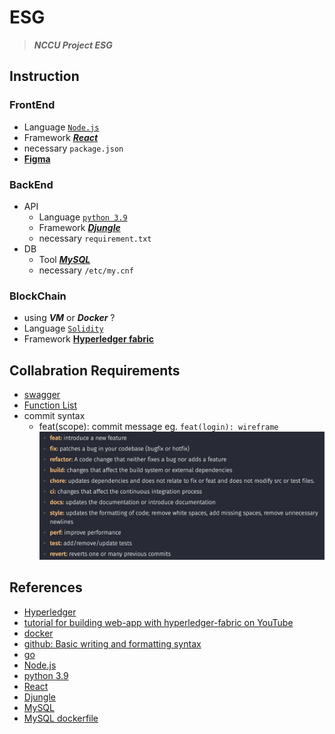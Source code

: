 # ESG

> ___NCCU Project ESG___

## Instruction


### FrontEnd
* Language  [`Node.js`](https://nodejs.org/docs/latest/api/)
* Framework [***React***](https://react.dev/reference/react)
* necessary `package.json`
* [**Figma**]()


### BackEnd
* API
  * Language  [`python 3.9`](https://docs.python.org/3.9/)
  * Framework [***Djungle***](https://docs.djangoproject.com/en/5.0/)
  * necessary `requirement.txt`
* DB
  * Tool  [***MySQL***](https://dev.mysql.com/doc/)
  * necessary `/etc/my.cnf`


### BlockChain
* using ***VM*** or ***Docker*** ?
* Language  [`Solidity`](https://go.dev/doc/effective_go)
* Framework [__Hyperledger fabric__](https://github.com/hyperledger/fabric)


## Collabration Requirements
* [swagger](swagger)
* [Function List](Function_List.md)
* commit syntax
  * feat(scope): commit message
    eg. `feat(login): wireframe`
    ![alt text](commit_syntax.png)

## References
* [Hyperledger](https://github.com/hyperledger/fabric-samples)
* [tutorial for building web-app with hyperledger-fabric on YouTube](https://www.youtube.com/watch?v=v2WiqQs_JAs)
* [docker](https://docs.google.com/presentation/d/1BdtUhk5EEsdc0S6lieSb74vdxuhrK0_zKRcTfe825Wk/edit?usp=sharing)
* [github: Basic writing and formatting syntax](https://docs.github.com/en/get-started/writing-on-github/getting-started-with-writing-and-formatting-on-github/basic-writing-and-formatting-syntax)
* [go](https://go.dev/doc/effective_go)
* [Node.js](https://nodejs.org/docs/latest/api/)
* [python 3.9](https://docs.python.org/3.9/)
* [React](https://react.dev/reference/react)
* [Djungle](https://docs.djangoproject.com/en/5.0/)
* [MySQL](https://dev.mysql.com/doc/)
* [MySQL dockerfile](https://ithelp.ithome.com.tw/articles/10340991)
